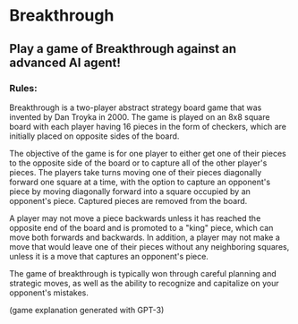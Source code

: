 # Breakthrough

## Play a game of Breakthrough against an advanced AI agent!

### Rules:

Breakthrough is a two-player abstract strategy board game that was invented by Dan Troyka in 2000. The game is played on an 8x8 square board with each player having 16 pieces in the form of checkers, which are initially placed on opposite sides of the board.

The objective of the game is for one player to either get one of their pieces to the opposite side of the board or to capture all of the other player's pieces. The players take turns moving one of their pieces diagonally forward one square at a time, with the option to capture an opponent's piece by moving diagonally forward into a square occupied by an opponent's piece. Captured pieces are removed from the board.

A player may not move a piece backwards unless it has reached the opposite end of the board and is promoted to a "king" piece, which can move both forwards and backwards. In addition, a player may not make a move that would leave one of their pieces without any neighboring squares, unless it is a move that captures an opponent's piece.

The game of breakthrough is typically won through careful planning and strategic moves, as well as the ability to recognize and capitalize on your opponent's mistakes.

(game explanation generated with GPT-3)

